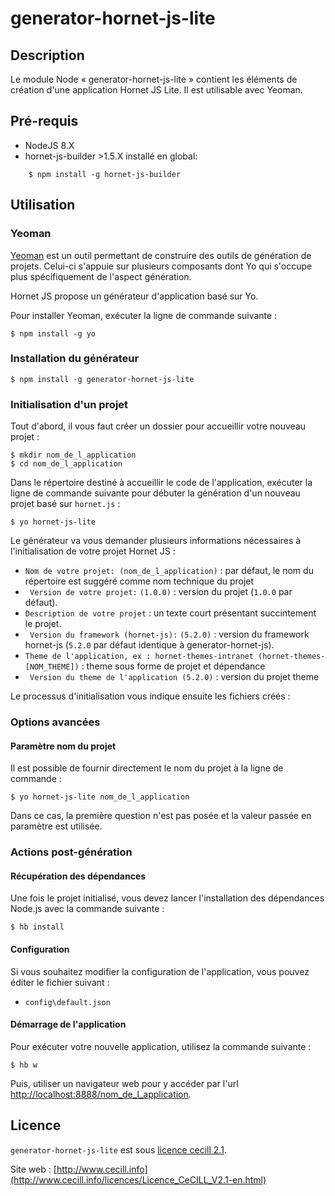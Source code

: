 # generator-hornet-js-lite

## Description

Le module Node « generator-hornet-js-lite » contient les éléments de création d'une application Hornet JS Lite. Il est utilisable avec Yeoman.

## Pré-requis

* NodeJS 8.X
* hornet-js-builder >1.5.X installé en global:

```shell
    $ npm install -g hornet-js-builder
```

## Utilisation

### Yeoman

[Yeoman](http://yeoman.io/) est un outil permettant de construire des outils de génération de projets. Celui-ci s'appuie sur plusieurs composants dont Yo qui s'occupe plus spécifiquement de l'aspect génération.

Hornet JS propose un générateur d'application basé sur Yo.

Pour installer Yeoman, exécuter la ligne de commande suivante :

```shell
$ npm install -g yo
```

### Installation du générateur

```shell
$ npm install -g generator-hornet-js-lite
```

### Initialisation d'un projet

Tout d'abord, il vous faut créer un dossier pour accueillir votre nouveau projet : 

```shell
$ mkdir nom_de_l_application
$ cd nom_de_l_application
```

Dans le répertoire destiné à accueillir le code de l'application, exécuter la ligne de commande suivante pour débuter la génération d'un nouveau projet basé sur `hornet.js` :

```shell
$ yo hornet-js-lite
```

Le générateur va vous demander plusieurs informations nécessaires à l'initialisation de votre projet Hornet JS :

* ` Nom de votre projet: (nom_de_l_application) ` : par défaut, le nom du répertoire est suggéré comme nom technique du projet
* ` Version de votre projet:` `(1.0.0)` : version du projet (`1.0.0` par défaut).
* ` Description de votre projet ` : un texte court présentant succintement le projet.
* ` Version du framework (hornet-js):` `(5.2.0)` : version du framework hornet-js (`5.2.0` par défaut identique à generator-hornet-js).
* ` Theme de l'application, ex : hornet-themes-intranet (hornet-themes-[NOM_THEME]) ` : theme sous forme de projet et dépendance
* ` Version du theme de l'application (5.2.0)` : version du projet theme

Le processus d'initialisation vous indique ensuite les fichiers créés :


### Options avancées

#### Paramètre nom du projet

Il est possible de fournir directement le nom du projet à la ligne de commande :

```shell
$ yo hornet-js-lite nom_de_l_application
```
Dans ce cas, la première question n'est pas posée et la valeur passée en paramètre est utilisée.

### Actions post-génération

#### Récupération des dépendances

Une fois le projet initialisé, vous devez lancer l'installation des dépendances Node.js avec la commande suivante :

```shell
$ hb install
```

#### Configuration

Si vous souhaitez modifier la configuration de l'application, vous pouvez éditer le fichier suivant :

* `config\default.json`

#### Démarrage de l'application

Pour exécuter votre nouvelle application, utilisez la commande suivante :

```shell
$ hb w
```

Puis, utiliser un navigateur web pour y accéder par l'url [http://localhost:8888/nom_de_l_application](http://localhost:8888/nom_de_l_application).


## Licence

`generator-hornet-js-lite` est sous [licence cecill 2.1](./LICENSE.md).

Site web : [http://www.cecill.info](http://www.cecill.info/licences/Licence_CeCILL_V2.1-en.html)